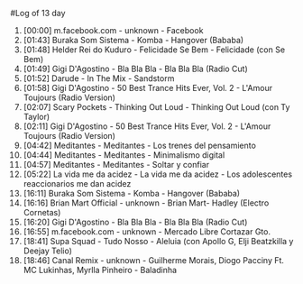 #Log of 13 day

1. [00:00] m.facebook.com - unknown - Facebook
1. [01:43] Buraka Som Sistema - Komba - Hangover (Bababa)
1. [01:48] Helder Rei do Kuduro - Felicidade Se Bem - Felicidade (con Se Bem)
1. [01:49] Gigi D'Agostino - Bla Bla Bla - Bla Bla Bla (Radio Cut)
1. [01:52] Darude - In The Mix - Sandstorm
1. [01:58] Gigi D'Agostino - 50 Best Trance Hits Ever, Vol. 2 - L'Amour Toujours (Radio Version)
1. [02:07] Scary Pockets - Thinking Out Loud - Thinking Out Loud (con Ty Taylor)
1. [02:11] Gigi D'Agostino - 50 Best Trance Hits Ever, Vol. 2 - L'Amour Toujours (Radio Version)
1. [04:42] Meditantes - Meditantes - Los trenes del pensamiento
1. [04:44] Meditantes - Meditantes - Minimalismo digital
1. [04:57] Meditantes - Meditantes - Soltar y confiar
1. [05:22] La vida me da acidez - La vida me da acidez - Los adolescentes reaccionarios me dan acidez
1. [16:11] Buraka Som Sistema - Komba - Hangover (Bababa)
1. [16:16] Brian Mart Official - unknown - Brian Mart- Hadley (Electro Cornetas)
1. [16:20] Gigi D'Agostino - Bla Bla Bla - Bla Bla Bla (Radio Cut)
1. [16:55] m.facebook.com - unknown - Mercado Libre Cortazar Gto.
1. [18:41] Supa Squad - Tudo Nosso - Aleluia (con Apollo G, Elji Beatzkilla y Deejay Telio)
1. [18:46] Canal Remix - unknown - Guilherme Morais, Diogo Pacciny Ft. MC Lukinhas, Myrlla Pinheiro - Baladinha
